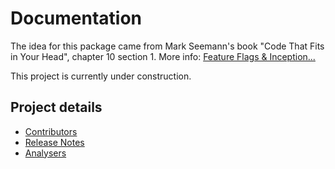 # Documentation

The idea for this package came from Mark Seemann's book "Code That Fits in Your Head", chapter 10 section 1. 
More info: [Feature Flags & Inception...](inception.md)

This project is currently under construction.

## Project details

* [Contributors](contributors.md)
* [Release Notes](release-notes/index.md)
* [Analysers](analysers/index.md)